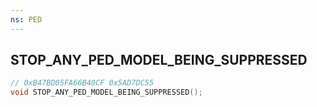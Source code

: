 ```yaml
---
ns: PED
---
```

## STOP_ANY_PED_MODEL_BEING_SUPPRESSED

```c
// 0xB47BD05FA66B40CF 0x5AD7DC55
void STOP_ANY_PED_MODEL_BEING_SUPPRESSED();
```


